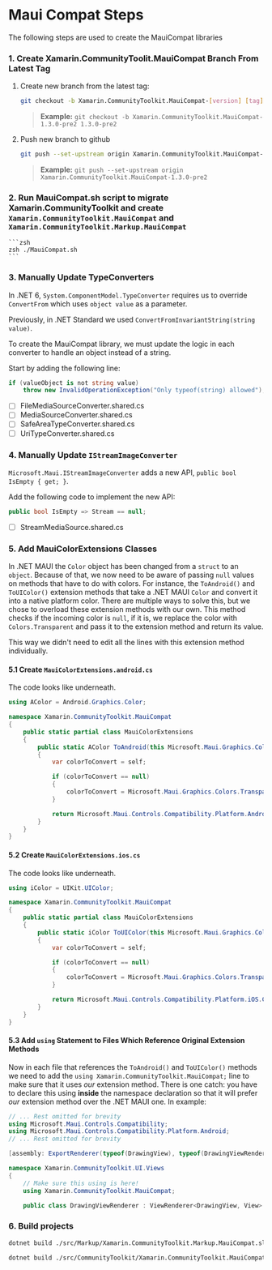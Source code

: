 # Maui Compat Steps

The following steps are used to create the MauiCompat libraries

### 1. Create Xamarin.CommunityToolit.MauiCompat Branch From Latest Tag

1. Create new branch from the latest tag:
    ```bash
    git checkout -b Xamarin.CommunityToolkit.MauiCompat-[version] [tag]
    ```
    > **Example:** `git checkout -b Xamarin.CommunityToolkit.MauiCompat-1.3.0-pre2 1.3.0-pre2`
2. Push new branch to github

    ```bash
    git push --set-upstream origin Xamarin.CommunityToolkit.MauiCompat-[version]
    ```
    > **Example:** `git push --set-upstream origin Xamarin.CommunityToolkit.MauiCompat-1.3.0-pre2`

### 2. Run MauiCompat.sh script to migrate Xamarin.CommunityToolkit and create `Xamarin.CommunityToolkit.MauiCompat` and `Xamarin.CommunityToolkit.Markup.MauiCompat` 

    ```zsh
    zsh ./MauiCompat.sh
    ```

### 3. Manually Update TypeConverters

In .NET 6, `System.ComponentModel.TypeConverter` requires us to override `ConvertFrom` which uses `object value` as a parameter. 

Previously, in .NET Standard we used `ConvertFromInvariantString(string value)`.

To create the MauiCompat library, we must update the logic in each converter to handle an object instead of a string.

Start by adding the following line:

```cs
if (valueObject is not string value)
    throw new InvalidOperationException("Only typeof(string) allowed");
```

- [ ] FileMediaSourceConverter.shared.cs
- [ ] MediaSourceConverter.shared.cs
- [ ] SafeAreaTypeConverter.shared.cs
- [ ] UriTypeConverter.shared.cs

### 4. Manually Update `IStreamImageConverter`

`Microsoft.Maui.IStreamImageConverter` adds a new API, `public bool IsEmpty { get; }`.

Add the following code to implement the new API:

```cs
public bool IsEmpty => Stream == null;
```

- [ ] StreamMediaSource.shared.cs

### 5. Add MauiColorExtensions Classes

In .NET MAUI the `Color` object has been changed from a `struct` to an `object`. Because of that, we now need to be aware of passing `null` values on methods that have to do with colors. For instance, the `ToAndroid()` and `ToUIColor()` extension methods that take a .NET MAUI `Color` and convert it into a native platform color. There are multiple ways to solve this, but we chose to overload these extension methods with our own. This method checks if the incoming color is `null`, if it is, we replace the color with `Colors.Transparent` and pass it to the extension method and return its value.

This way we didn't need to edit all the lines with this extension method individually.

#### 5.1 Create `MauiColorExtensions.android.cs`
The code looks like underneath.

```cs
using AColor = Android.Graphics.Color;

namespace Xamarin.CommunityToolkit.MauiCompat
{
	public static partial class MauiColorExtensions
	{	
		public static AColor ToAndroid(this Microsoft.Maui.Graphics.Color self)
		{
			var colorToConvert = self;

			if (colorToConvert == null)
			{
				colorToConvert = Microsoft.Maui.Graphics.Colors.Transparent;
			}

			return Microsoft.Maui.Controls.Compatibility.Platform.Android.ColorExtensions.ToAndroid(colorToConvert);
		}
	}
}
```

#### 5.2 Create `MauiColorExtensions.ios.cs`
The code looks like underneath.

```cs
using iColor = UIKit.UIColor;

namespace Xamarin.CommunityToolkit.MauiCompat
{
	public static partial class MauiColorExtensions
	{
		public static iColor ToUIColor(this Microsoft.Maui.Graphics.Color self)
		{
			var colorToConvert = self;

			if (colorToConvert == null)
			{
				colorToConvert = Microsoft.Maui.Graphics.Colors.Transparent;
			}

			return Microsoft.Maui.Controls.Compatibility.Platform.iOS.ColorExtensions.ToUIColor(colorToConvert);
		}
	}
}

```

#### 5.3 Add `using` Statement to Files Which Reference Original Extension Methods
Now in each file that references the `ToAndroid()` and `ToUIColor()` methods we need to add the `using Xamarin.CommunityToolkit.MauiCompat;` line to make sure that it uses _our_ extension method. There is one catch: you have to declare this using **inside** the namespace declaration so that it will prefer _our_ extension method over the .NET MAUI one. In example:

```cs
// ... Rest omitted for brevity
using Microsoft.Maui.Controls.Compatibility;
using Microsoft.Maui.Controls.Compatibility.Platform.Android;
// ... Rest omitted for brevity

[assembly: ExportRenderer(typeof(DrawingView), typeof(DrawingViewRenderer))]

namespace Xamarin.CommunityToolkit.UI.Views
{
	// Make sure this using is here!
	using Xamarin.CommunityToolkit.MauiCompat;

	public class DrawingViewRenderer : ViewRenderer<DrawingView, View> { }
```

### 6. Build projects

```zsh
dotnet build ./src/Markup/Xamarin.CommunityToolkit.Markup.MauiCompat.sln -c Release

dotnet build ./src/CommunityToolkit/Xamarin.CommunityToolkit.MauiCompat.sln -c Release
```
